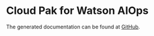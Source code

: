 
# Cloud Pak for Watson AIOps

The generated documentation can be found at [GitHub](https://github.com/cp4wa/cp4wa.github.io).